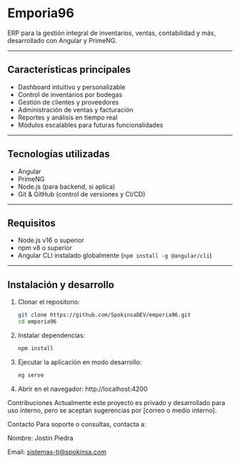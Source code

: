 # Emporia96

ERP para la gestión integral de inventarios, ventas, contabilidad y más, desarrollado con Angular y PrimeNG.

---

## Características principales

- Dashboard intuitivo y personalizable
- Control de inventarios por bodegas
- Gestión de clientes y proveedores
- Administración de ventas y facturación
- Reportes y análisis en tiempo real
- Módulos escalables para futuras funcionalidades

---

## Tecnologías utilizadas

- Angular
- PrimeNG
- Node.js (para backend, si aplica)
- Git & GitHub (control de versiones y CI/CD)

---

## Requisitos

- Node.js v16 o superior
- npm v8 o superior
- Angular CLI instalado globalmente (`npm install -g @angular/cli`)

---

## Instalación y desarrollo

1. Clonar el repositorio:
   ```bash
   git clone https://github.com/SpokinsaDEV/emporia96.git
   cd emporia96
2. Instalar dependencias:
    ```bash
    npm install
3. Ejecutar la aplicación en modo desarrollo:
    ```bash
    ng serve
4. Abrir en el navegador:
    http://localhost:4200

Contribuciones
Actualmente este proyecto es privado y desarrollado para uso interno, pero se aceptan sugerencias por [correo o medio interno].

Contacto
Para soporte o consultas, contacta a:

Nombre: Jostin Piedra

Email: sistemas-ti@spokinsa.com

